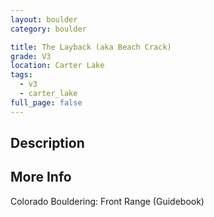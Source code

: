 ```yaml
---
layout: boulder
category: boulder

title: The Layback (aka Beach Crack)
grade: V3
location: Carter Lake
tags:
  - v3
  - carter_lake
full_page: false
---
```


## Description


## More Info
Colorado Bouldering: Front Range (Guidebook)
